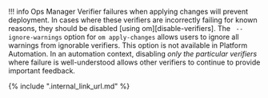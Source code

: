 !!! info
    Ops Manager Verifier failures when applying changes will prevent deployment.
    In cases where these verifiers are incorrectly failing for known reasons,
    they should be disabled [using om][disable-verifiers].
    The ` --ignore-warnings` option for `om apply-changes`
    allows users to ignore all warnings from ignorable verifiers.
    This option is not available in Platform Automation.
    In an automation context, disabling _only the particular verifiers_
    where failure is well-understood allows other verifiers
    to continue to provide important feedback.

{% include ".internal_link_url.md" %}
